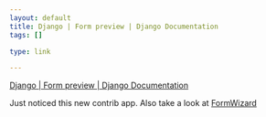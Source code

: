 ```yaml
--- 
layout: default
title: Django | Form preview | Django Documentation
tags: []

type: link

---
```

<a href="http://www.djangoproject.com/documentation/form_preview/">Django | Form preview | Django Documentation</a>

Just noticed this new contrib app. Also take a look at [FormWizard](http://www.djangoproject.com/documentation/form_wizard/)
